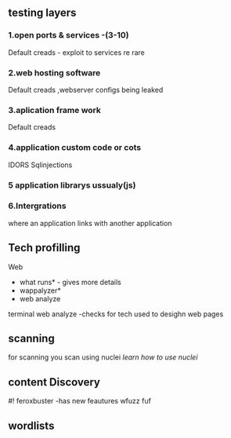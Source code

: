 ## testing layers
### 1.open ports & services -(3-10)
Default creads - exploit to services re rare
### 2.web hosting software
Default creads ,webserver configs being leaked
### 3.aplication frame work
Default creads
### 4.application custom code or cots
IDORS Sqlinjections
### 5 application librarys ussualy(js)

### 6.Intergrations
where an application links with another application

## Tech profilling
Web
* what runs*  - gives more details
* wappalyzer* 
* web analyze

 terminal
web analyze -checks for tech used to desighn web pages
## scanning 
for scanning you scan using nuclei
*learn how to use nuclei*

## content Discovery
#! feroxbuster -has new feautures
wfuzz
fuf
## wordlists

